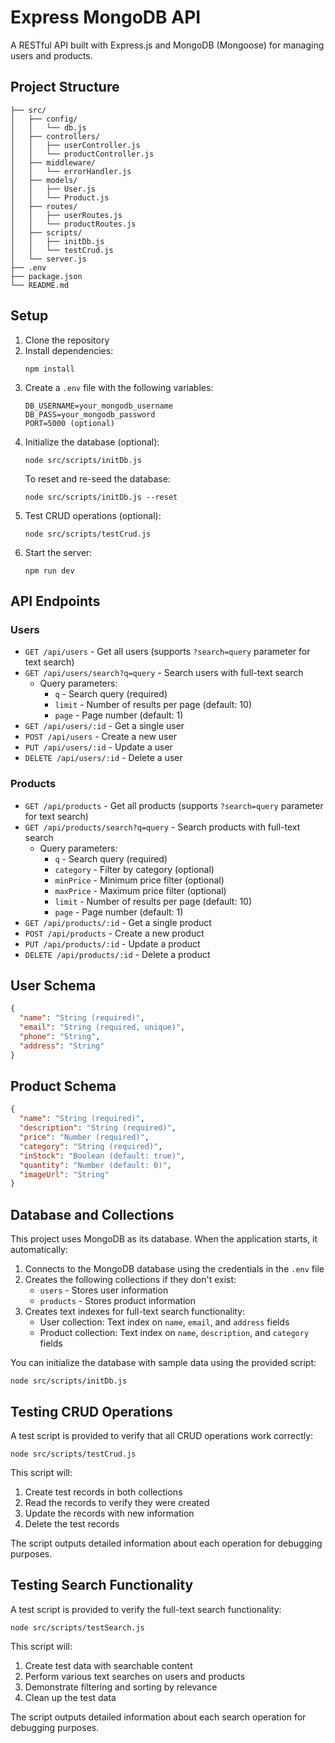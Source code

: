 # Express MongoDB API

A RESTful API built with Express.js and MongoDB (Mongoose) for managing users and products.

## Project Structure

```
├── src/
│   ├── config/
│   │   └── db.js
│   ├── controllers/
│   │   ├── userController.js
│   │   └── productController.js
│   ├── middleware/
│   │   └── errorHandler.js
│   ├── models/
│   │   ├── User.js
│   │   └── Product.js
│   ├── routes/
│   │   ├── userRoutes.js
│   │   └── productRoutes.js
│   ├── scripts/
│   │   ├── initDb.js
│   │   └── testCrud.js
│   └── server.js
├── .env
├── package.json
└── README.md
```

## Setup

1. Clone the repository
2. Install dependencies:
   ```
   npm install
   ```
3. Create a `.env` file with the following variables:
   ```
   DB_USERNAME=your_mongodb_username
   DB_PASS=your_mongodb_password
   PORT=5000 (optional)
   ```
4. Initialize the database (optional):
   ```
   node src/scripts/initDb.js
   ```
   To reset and re-seed the database:
   ```
   node src/scripts/initDb.js --reset
   ```
5. Test CRUD operations (optional):
   ```
   node src/scripts/testCrud.js
   ```
6. Start the server:
   ```
   npm run dev
   ```

## API Endpoints

### Users

- `GET /api/users` - Get all users (supports `?search=query` parameter for text search)
- `GET /api/users/search?q=query` - Search users with full-text search
  - Query parameters:
    - `q` - Search query (required)
    - `limit` - Number of results per page (default: 10)
    - `page` - Page number (default: 1)
- `GET /api/users/:id` - Get a single user
- `POST /api/users` - Create a new user
- `PUT /api/users/:id` - Update a user
- `DELETE /api/users/:id` - Delete a user

### Products

- `GET /api/products` - Get all products (supports `?search=query` parameter for text search)
- `GET /api/products/search?q=query` - Search products with full-text search
  - Query parameters:
    - `q` - Search query (required)
    - `category` - Filter by category (optional)
    - `minPrice` - Minimum price filter (optional)
    - `maxPrice` - Maximum price filter (optional)
    - `limit` - Number of results per page (default: 10)
    - `page` - Page number (default: 1)
- `GET /api/products/:id` - Get a single product
- `POST /api/products` - Create a new product
- `PUT /api/products/:id` - Update a product
- `DELETE /api/products/:id` - Delete a product

## User Schema

```json
{
  "name": "String (required)",
  "email": "String (required, unique)",
  "phone": "String",
  "address": "String"
}
```

## Product Schema

```json
{
  "name": "String (required)",
  "description": "String (required)",
  "price": "Number (required)",
  "category": "String (required)",
  "inStock": "Boolean (default: true)",
  "quantity": "Number (default: 0)",
  "imageUrl": "String"
}
```

## Database and Collections

This project uses MongoDB as its database. When the application starts, it automatically:

1. Connects to the MongoDB database using the credentials in the `.env` file
2. Creates the following collections if they don't exist:
   - `users` - Stores user information
   - `products` - Stores product information
3. Creates text indexes for full-text search functionality:
   - User collection: Text index on `name`, `email`, and `address` fields
   - Product collection: Text index on `name`, `description`, and `category` fields

You can initialize the database with sample data using the provided script:
```
node src/scripts/initDb.js
```

## Testing CRUD Operations

A test script is provided to verify that all CRUD operations work correctly:
```
node src/scripts/testCrud.js
```

This script will:
1. Create test records in both collections
2. Read the records to verify they were created
3. Update the records with new information
4. Delete the test records

The script outputs detailed information about each operation for debugging purposes.

## Testing Search Functionality

A test script is provided to verify the full-text search functionality:
```
node src/scripts/testSearch.js
```

This script will:
1. Create test data with searchable content
2. Perform various text searches on users and products
3. Demonstrate filtering and sorting by relevance
4. Clean up the test data

The script outputs detailed information about each search operation for debugging purposes.
